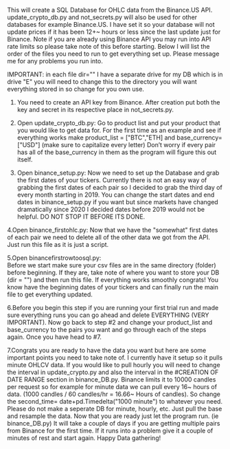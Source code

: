This will create a SQL Database for OHLC data from the Binance.US API. update_crypto_db.py and not_secrets.py will also be used for other databases for example Binance.US. I have set it so your database will not update prices if it has been 12+~ hours or less since the last update just for Binance. Note if you are already using Binance API you may run into API rate limits so please take note of this before starting. Below I will list the order of the files you need to run to get everything set up. Please message me for any problems you run into.

IMPORTANT: in each file dir="" I have a separate drive for my DB which is in drive "E" you will need to change this to the directory you will want everything stored in so change for you own use.


1. You need to create an API key from Binance. After creation put both the key and secret in its respective place in not_secrets.py.

2. Open update_crypto_db.py:
  Go to product list and put your product that you would like to get data for. For the first time as an example and see if everything works make product_list = ["BTC","ETH] and base_currency= ["USD"] (make sure to capitalize every letter) Don’t worry if every pair has all of the base_currency in them as the program will figure this out itself.

3. Open binance_setup.py:
  Now we need to set up the Database and grab the first dates of your tickers. Currently there is not an easy way of grabbing the first dates of each pair so I decided to grab the third day of every month starting in 2019. You can change the start dates and end dates in binance_setup.py if you want but since markets have changed dramatically since 2020 I decided dates before 2019 would not be helpful. DO NOT STOP IT BEFORE ITS DONE.

4.Open binance_firstohlc.py: 
  Now that we have the "somewhat" first dates of each pair we need to delete all of the other data we got from the API. Just run this file as it is just a script.

5.Open binancefirstrowtoosql.py:  
  Before we start make sure your csv files are in the same directory (folder) before beginning. If they are, take note of where you want to store your DB (dir = "") and then run this file. If everything works smoothly congrats! You know have the beginning dates of your tickers and can finally run the main file to get everything updated.

6.Before you begin this step if you are running your first trial run and made sure everything runs you can go ahead and delete EVERYTHING (VERY IMPORTANT). Now go back to step #2 and change your product_list and base_currency to the pairs you want and go through each of the steps again. Once you have head to #7.

7.Congrats you are ready to have the data you want but here are some important points you need to take note of. I currently have it setup so it pulls minute OHLCV data. If you would like to pull hourly you will need to change the interval in update_crypto.py and also the interval in the #CREATION OF DATE RANGE section in binance_DB.py. Binance limits it to 10000 candles per request so for example for minute data we can pull every 16~ hours of data. (1000 candles / 60 candles/hr = 16.66~ Hours of candles). So change the second_time= date+pd.Timedelta("1000 minute") to whatever you need. Please do not make a seperate DB for minute, hourly, etc. Just pull the base and resample the data. Now that you are ready just let the program run. (ie binance_DB.py) It will take a couple of days if you are getting multiple pairs from Binance for the first time. If it runs into a problem give it a couple of minutes of rest and start again. Happy Data gathering!

